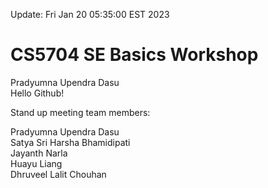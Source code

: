  Update: Fri Jan 20 05:35:00 EST 2023
# CS5704 SE Basics Workshop
Pradyumna Upendra Dasu <br />
Hello Github! <br />

Stand up meeting team members: <br />

Pradyumna Upendra Dasu <pradyumnaupendra> <br />
Satya Sri Harsha Bhamidipati <harshabhamidipat> <br />
Jayanth Narla <jnarla> <br />
Huayu Liang <huayu98> <br />
Dhruveel Lalit Chouhan <dhruveel10> <br />
